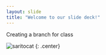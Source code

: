 ```yaml
---
layout: slide
title: "Welcome to our slide deck!"
---
```


Creating a branch for class

![saritocat](https://octodex.github.com/images/saritocat.png)
{: .center}

